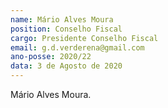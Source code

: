 ```yaml
---
name: Mário Alves Moura
position: Conselho Fiscal
cargo: Presidente Conselho Fiscal
email: g.d.verderena@gmail.com
ano-posse: 2020/22
data: 3 de Agosto de 2020
---
```

Mário Alves Moura.
